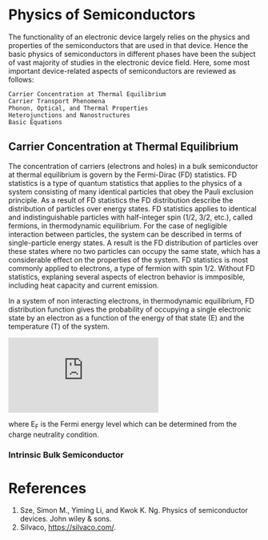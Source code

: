 # Physics of Semiconductors
The functionality of an electronic device largely relies on the physics and properties of the semiconductors that are used in that device. Hence the basic
physics of semiconductors in different phases have been the subject of vast majority of studies in the electronic device field. Here, some most important device-related aspects of semiconductors are reviewed as follows:


    Carrier Concentration at Thermal Equilibrium
    Carrier Transport Phenomena
    Phonon, Optical, and Thermal Properties
    Heterojunctions and Nanostructures
    Basic Equations

## Carrier Concentration at Thermal Equilibrium
The concentration of carriers (electrons and holes) in a bulk semiconductor at thermal equilibrium is govern by the Fermi-Dirac (FD) statistics. FD statistics is a type of quantum statistics that applies to the physics of a system consisting of many identical particles that obey the Pauli exclusion principle. As a result of FD statistics the FD distribution describe the distribution of particles over energy states. FD statistics applies to identical and indistinguishable particles with half-integer spin (1/2, 3/2, etc.), called fermions, in thermodynamic equilibrium. For the case of negligible interaction between particles, the system can be described in terms of single-particle energy states. A result is the FD distribution of particles over these states where no two particles can occupy the same state, which has a considerable effect on the properties of the system. FD statistics is most commonly applied to electrons, a type of fermion with spin 1/2. Without FD statistics, explaning several aspects of electron behavior is immposible, including heat capacity and current emission.  

In a system of non interacting electrons, in thermodynamic equilibrium, FD distribution function gives the probability of occupying a single electronic state by an electron as a function of the energy of that state (E) and the temperature (T) of the system.

![](https://latex.codecogs.com/svg.latex?%5CLARGE%20F%28E%29%20%3D%20%5Cfrac%7B1%7D%7B1&plus;exp%5B%28E-E_F%29/kT%5D%7D)

where E<sub>F</sub> is the Fermi energy level which can be determined from the charge neutrality condition.

### Intrinsic Bulk Semiconductor


# References
1. Sze, Simon M., Yiming Li, and Kwok K. Ng. Physics of semiconductor devices. John wiley & sons.
2. Silvaco, https://silvaco.com/.
